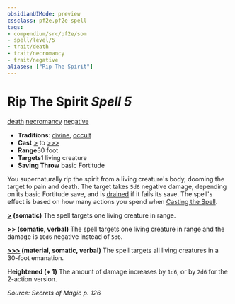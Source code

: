 ```yaml
---
obsidianUIMode: preview
cssclass: pf2e,pf2e-spell
tags:
- compendium/src/pf2e/som
- spell/level/5
- trait/death
- trait/necromancy
- trait/negative
aliases: ["Rip The Spirit"]
---
```

# Rip The Spirit *Spell 5*   
[death](../../rules/traits/death.md)  [necromancy](../../rules/traits/necromancy.md)  [negative](../../rules/traits/negative.md)  

- **Traditions**: [divine](../../rules/traits/divine.md), [occult](../../rules/traits/occult.md)
- **Cast** [>](../../rules/core-rulebook/chapter-9-playing-the-game.md#Actions "Single Action") to [>>>](../../rules/core-rulebook/chapter-9-playing-the-game.md#Actions "Three-Action") 
- **Range**30 foot
- **Targets**1 living creature
- **Saving Throw**  basic Fortitude

You supernaturally rip the spirit from a living creature's body, dooming the target to pain and death. The target takes `5d6` negative damage, depending on its basic Fortitude save, and is [drained](../../rules/conditions.md#Drained) if it fails its save. The spell's effect is based on how many actions you spend when [Casting the Spell](../../rules/actions/cast-a-spell.md).

**[>](../../rules/core-rulebook/chapter-9-playing-the-game.md#Actions "Single Action") (somatic)** The spell targets one living creature in range.

**[>>](../../rules/core-rulebook/chapter-9-playing-the-game.md#Actions "Two-Action") (somatic, verbal)** The spell targets one living creature in range and the damage is `10d6` negative instead of `5d6`.

**[>>>](../../rules/core-rulebook/chapter-9-playing-the-game.md#Actions "Three-Action") (material, somatic, verbal)** The spell targets all living creatures in a 30-foot emanation.

**Heightened (+ 1)** The amount of damage increases by `1d6`, or by `2d6` for the 2-action version.

*Source: Secrets of Magic p. 126*